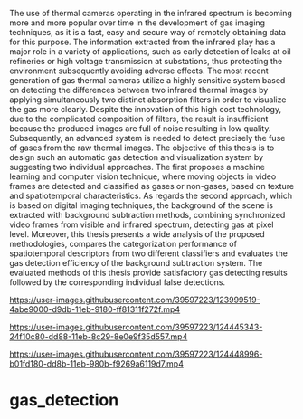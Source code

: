 The use of thermal cameras operating in the infrared spectrum is becoming more and more popular over time in the development of gas imaging techniques, as it is a fast, easy and secure way of remotely obtaining data for this purpose. The information extracted from the infrared play has a major role in a variety of applications, such as early detection of leaks at oil refineries or high voltage transmission at substations, thus protecting the environment subsequently avoiding adverse effects. The most recent generation of gas thermal cameras utilize a highly sensitive system based on detecting the differences between two infrared thermal images by applying simultaneously two distinct absorption filters in order to visualize the gas more clearly. Despite the innovation of this high cost technology, due to the complicated composition of filters, the result is insufficient because the produced images are full of noise resulting in low quality. Subsequently, an advanced system is needed to detect precisely the fuse of gases from the raw thermal images. The objective of this thesis is to design such an automatic gas detection and visualization system by suggesting two individual approaches. The first proposes a machine learning and computer vision technique, where moving objects in video frames are detected and classified as gases or non-gases, based on texture and spatiotemporal characteristics. As regards the second approach, which is based on digital imaging techniques, the background of the scene is extracted with background subtraction methods, combining synchronized video frames from visible and infrared spectrum, detecting gas at pixel level. Moreover, this thesis presents a wide analysis of the proposed methodologies, compares the categorization performance of spatiotemporal descriptors from two different classifiers and evaluates the gas detection efficiency of the background subtraction system. The evaluated methods of this thesis provide satisfactory gas detecting results followed by the corresponding individual false detections. 

https://user-images.githubusercontent.com/39597223/123999519-4abe9000-d9db-11eb-9180-ff81311f272f.mp4


https://user-images.githubusercontent.com/39597223/124445343-24f10c80-dd88-11eb-8c29-8e0e9f35d557.mp4



https://user-images.githubusercontent.com/39597223/124448996-b01fd180-dd8b-11eb-980b-f9269a6119d7.mp4



# gas_detection
